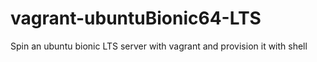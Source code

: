 # vagrant-ubuntuBionic64-LTS
Spin an ubuntu bionic LTS server with vagrant and provision it with shell
